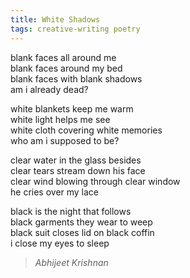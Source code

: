 ```yaml
---
title: White Shadows  
tags: creative-writing poetry  
---
```


blank faces all around me  
blank faces around my bed  
blank faces with blank shadows  
am i already dead?  

white blankets keep me warm  
white light helps me see  
white cloth covering white memories  
who am i supposed to be?  

clear water in the glass besides  
clear tears stream down his face  
clear wind blowing through clear window  
he cries over my lace  

black is the night that follows  
black garments they wear to weep  
black suit closes lid on black coffin  
i close my eyes to sleep  

> <cite>Abhijeet Krishnan</cite>
